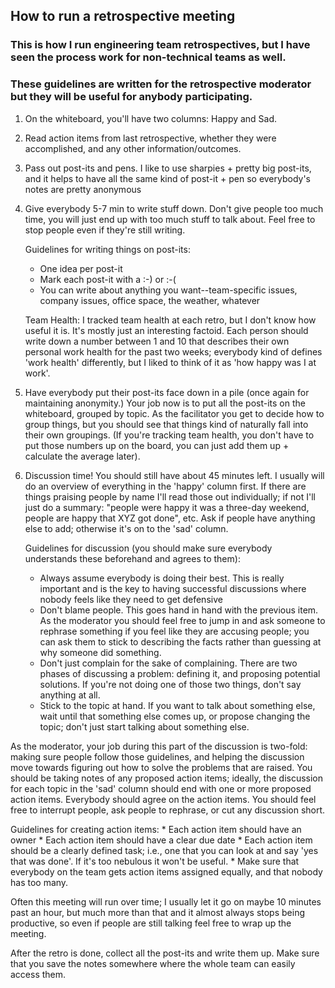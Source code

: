 ## How to run a retrospective meeting
### This is how I run engineering team retrospectives, but I have seen the process work for non-technical teams as well.
### These guidelines are written for the retrospective moderator but they will be useful for anybody participating. 

1. On the whiteboard, you'll have two columns: Happy and Sad. 

2. Read action items from last retrospective, whether they were accomplished, and any other information/outcomes.

3. Pass out post-its and pens. I like to use sharpies + pretty big post-its, and it helps to have all the same kind of post-it + pen so everybody's notes are pretty anonymous

4. Give everybody 5-7 min to write stuff down. Don't give people too much time, you will just end up with too much stuff to talk about. Feel free to stop people even if they're still writing. 

    Guidelines for writing things on post-its:
      * One idea per post-it
      * Mark each post-it with a :-) or :-(
      * You can write about anything you want--team-specific issues, company issues, office space, the weather, whatever

     Team Health: I tracked team health at each retro, but I don't know how useful it is. It's mostly just an interesting factoid. Each person should write down a number between 1 and 10 that describes their own personal work health for the past two weeks; everybody kind of defines 'work health' differently, but I liked to think of it as 'how happy was I at work'. 

5. Have everybody put their post-its face down in a pile (once again for maintaining anonymity.) Your job now is to put all the post-its on the whiteboard, grouped by topic. As the facilitator you get to decide how to group things, but you should see that things kind of naturally fall into their own groupings. (If you're tracking team health, you don't have to put those numbers up on the board, you can just add them up + calculate the average later). 

6. Discussion time! You should still have about 45 minutes left. I usually will do an overview of everything in the 'happy' column first. If there are things praising people by name I'll read those out individually; if not I'll just do a summary: "people were happy it was a three-day weekend, people are happy that XYZ got done", etc. Ask if people have anything else to add; otherwise it's on to the 'sad' column.

    Guidelines for discussion (you should make sure everybody understands these beforehand and agrees to them):
    * Always assume everybody is doing their best. This is really important and is the key to having successful discussions where nobody feels like they need to get defensive
    * Don't blame people. This goes hand in hand with the previous item. As the moderator you should feel free to jump in and ask someone to rephrase something if you feel like they are accusing people; you can ask them to stick to describing the facts rather than guessing at why someone did something.
    * Don't just complain for the sake of complaining. There are two phases of discussing a problem: defining it, and proposing potential solutions. If you're not doing one of those two things, don't say anything at all.
    * Stick to the topic at hand. If you want to talk about something else, wait until that something else comes up, or propose changing the topic; don't just start talking about something else.

As the moderator, your job during this part of the discussion is two-fold: making sure people follow those guidelines, and helping the discussion move towards figuring out how to solve the problems that are raised. You should be taking notes of any proposed action items; ideally, the discussion for each topic in the 'sad' column should end with one or more proposed action items. Everybody should agree on the action items. You should feel free to interrupt people, ask people to rephrase, or cut any discussion short. 

  Guidelines for creating action items:
    * Each action item should have an owner
    * Each action item should have a clear due date
    * Each action item should be a clearly defined task; i.e., one that you can look at and say 'yes that was done'. If it's too nebulous it won't be useful.
    * Make sure that everybody on the team gets action items assigned equally, and that nobody has too many. 

Often this meeting will run over time; I usually let it go on maybe 10 minutes past an hour, but much more than that and it almost always stops being productive, so even if people are still talking feel free to wrap up the meeting.

After the retro is done, collect all the post-its and write them up. Make sure that you save the notes somewhere where the whole team can easily access them.
